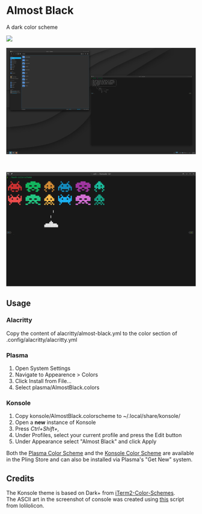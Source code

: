 # Almost Black

A dark color scheme

<p>
<img src="https://img.shields.io/github/license/sandr01d/almost-black"/>
</p>

![](.github/Images/screenshot.png)

<br/>

![](.github/Images/screenshot-konsole.png)

## Usage

### Alacritty

Copy the content of alacritty/almost-black.yml to the color section of .config/alacritty/alacritty.yml

### Plasma

1. Open System Settings
2. Navigate to Appearence > Colors
3. Click Install from File...
4. Select plasma/AlmostBlack.colors

### Konsole

1. Copy konsole/AlmostBlack.colorscheme to ~/.local/share/konsole/
2. Open a **new** instance of Konsole
3. Press _Ctrl+Shift+,_
4. Under Profiles, select your current profile and press the Edit button
5. Under Appearance select "Almost Black" and click Apply

Both the [Plasma Color Scheme](https://www.pling.com/p/1721771) and the [Konsole Color Scheme](https://www.pling.com/p/1721794) are available in the Pling Store and can also be installed via Plasma's "Get New" system.

## Credits

The Konsole theme is based on Dark+ from [iTerm2-Color-Schemes](https://github.com/mbadolato/iTerm2-Color-Schemes).  
The ASCII art in the screenshot of console was created using [this](https://paste.xinu.at/oeP93l/plain) script from lolilolicon.